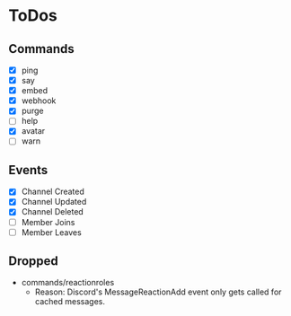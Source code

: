 # ToDos

## Commands

- [x] ping
- [x] say
- [x] embed
- [x] webhook
- [x] purge
- [ ] help
- [x] avatar
- [ ] warn

## Events

- [x] Channel Created
- [x] Channel Updated
- [x] Channel Deleted
- [ ] Member Joins
- [ ] Member Leaves

## Dropped

- commands/reactionroles
  - Reason: Discord's MessageReactionAdd event only gets called for cached messages.
